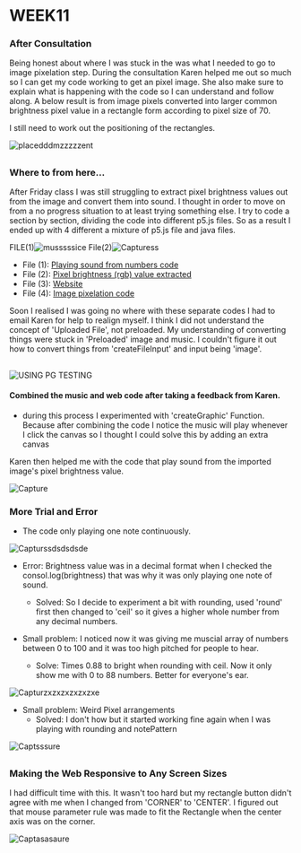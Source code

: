 # WEEK11

### After Consultation

Being honest about where I was stuck in the was what I needed to go to image pixelation step. During the consultation Karen helped me out so much so I can get my code working to get an pixel image. She also make sure to explain what is happening with the code so I can understand and follow along. A below result is from image pixels converted into larger common brightness pixel value in a rectangle form according to pixel size of 70.

I still need to work out the positioning of the rectangles.

![placedddmzzzzzent](https://user-images.githubusercontent.com/68723268/96776633-0256d780-1435-11eb-9d06-60a28699642f.JPG)

##
### Where to from here...

After Friday class I was still struggling to extract pixel brightness values out from the image and convert them into sound. I thought in order to move on from a no progress situation to at least trying something else. I try to code a section by section, dividing the code into different p5.js files. So as a result I ended up with 4 different a mixture of p5.js file and java files.

FILE(1)![musssssice](https://user-images.githubusercontent.com/68723268/96778471-7abe9800-1437-11eb-89aa-6da7ba10cb38.JPG) File(2)![Capturess](https://user-images.githubusercontent.com/68723268/96778872-fcaec100-1437-11eb-9e8b-d1e0377de088.JPG)

* File (1): [Playing sound from numbers code](https://github.com/yerim-kim/slave2algorithm/blob/master/week11/sketch(music))
* File (2): [Pixel brightness (rgb) value extracted](https://github.com/yerim-kim/slave2algorithm/blob/master/week11/Pixel%20Brightness%20value)
* File (3): [Website](https://github.com/yerim-kim/slave2algorithm/blob/master/week11/sketch(website))
* File (4): [Image pixelation code](https://github.com/yerim-kim/slave2algorithm/blob/master/week11/sketch(pixelating%20image))

Soon I realised I was going no where with these separate codes I had to email Karen for help to realign myself. I think I did not understand the concept of 'Uploaded File', not preloaded. My understanding of converting things were stuck in 'Preloaded' image and music. I couldn't figure it out how to convert things from 'createFileInput' and input being 'image'.

##

![USING PG TESTING](https://user-images.githubusercontent.com/68723268/96784979-e275e280-1439-11eb-984d-afad4670aa9e.JPG)

#### Combined the music and web code after taking a feedback from Karen.

* during this process I experimented with 'createGraphic' Function. Because after combining the code I notice the music will play whenever I click the canvas so I thought I could solve this by adding an extra canvas

Karen then helped me with the code that play sound from the imported image's pixel brightness value.

![Capture](https://user-images.githubusercontent.com/68723268/96786696-603aed80-143c-11eb-9af5-5494b1e0eabb.JPG)

### More Trial and Error

* The code only playing one note continuously.

![Capturssdsdsdsde](https://user-images.githubusercontent.com/68723268/96788853-dee55a00-143f-11eb-8b16-d40063438f81.JPG)

* Error: Brightness value was in a decimal format when I checked the consol.log(brightness) that was why it was only playing one note of sound.
  * Solved: So I decide to experiment a bit with rounding, used 'round' first then changed to 'ceil' so it gives a higher whole number from any decimal numbers.
  
* Small problem: I noticed now it was giving me muscial array of numbers between 0 to 100 and it was too high pitched for people to hear.
  * Solve: Times 0.88 to bright when rounding with ceil. Now it only show me with 0 to 88 numbers. Better for everyone's ear.
  
![Capturzxzxzxzxzxzxe](https://user-images.githubusercontent.com/68723268/96789932-b6f6f600-1441-11eb-8259-651b10b60a48.JPG)

* Small problem: Weird Pixel arrangements
  * Solved: I don't how but it started working fine again when I was playing with rounding and notePattern
 
![Captsssure](https://user-images.githubusercontent.com/68723268/96790286-43a1b400-1442-11eb-9fd3-ca6b1f122ece.JPG)

##

### Making the Web Responsive to Any Screen Sizes

I had difficult time with this. It wasn't too hard but my rectangle button didn't agree with me when I changed from 'CORNER' to 'CENTER'. I figured out that mouse parameter rule was made to fit the Rectangle when the center axis was on the corner.

![Captasasaure](https://user-images.githubusercontent.com/68723268/96790705-f4a84e80-1442-11eb-8eec-62619b25adf7.JPG)



